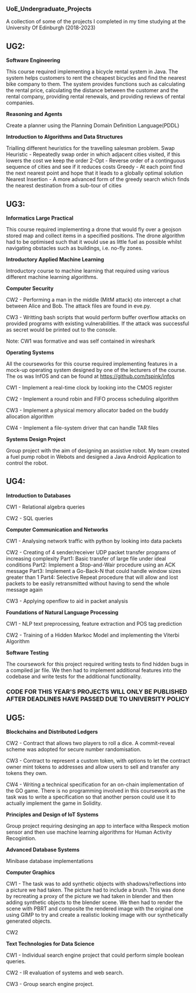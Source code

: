 ### UoE_Undergraduate_Projects
A collection of some of the projects I completed in my time studying at the University Of Edinburgh (2018-2023)

## UG2:

**Software Engineering**

This course required implementing a bicycle rental system in Java. The system helps customers to rent the cheapest bicycles and find the nearest bike company to them. The system provides functions such as calculating the rental price, calculating the distance between the customer and the rental company, providing rental renewals, and providing reviews of rental companies.

**Reasoning and Agents**

Create a planner using the Planning Domain Definition Language(PDDL)

**Introduction to Algorithms and Data Structures**

Trialling different heuristics for the travelling salesman problem.
Swap Heuristic - Repeatedly swap order in which adjacent cities visited, if this lowers the cost we keep the order 
2-Opt - Reverse order of a continguous sequence of cities and see if it reduces costs
Greedy - At each point find the next nearest point and hope that it leads to a globally optimal solution
Nearest Insertion - A more advanced form of the greedy search which finds the nearest destination from a sub-tour of cities

## UG3:

**Informatics Large Practical**

This course required implementing a drone that would fly over a geojson stored map and collect items in a specified positions. The drone algorithm had to be optimised such that it would use as little fuel as possible whilst navigating obstacles such as buildings, i.e. no-fly zones.

**Introductory Applied Machine Learning**

Introductory course to machine learning that required using various different machine learning algorithms.

**Computer Security**

CW2 - Performing a man in the middle (MitM attack) oto intercept a chat between Alice and Bob. The attack files are found in eve.py.

CW3 - Writting bash scripts that would perform buffer overflow attacks on provided programs with existing vulnerabilities. If the attack was successful as secret would be printed out to the console.

Note: CW1 was formative and was self contained in wireshark

**Operating Systems**

All the courseworks for this course required implementing features in a mock-up operating system designed by one of the lecturers of the course. The os was InfOS and can be found at https://github.com/tspink/infos

CW1 - Implement a real-time clock by looking into the CMOS register

CW2 - Implement a round robin and FIFO process scheduling algorithm

CW3 - Implement a physical memory allocator baded on the buddy allocation algorithm

CW4 - Implement a file-system driver that can handle TAR files

**Systems Design Project**

Group project with the aim of designing an assistive robot. My team created a fuel pump robot in Webots and designed a Java Android Application to control the robot.

## UG4:

**Introduction to Databases**

CW1 - Relational algebra queries

CW2 - SQL queries

**Computer Communication and Networks**

CW1 - Analysing network traffic with python by looking into data packets

CW2 - Creating of 4 sender/receiver UDP packet transfer programs of increasing complexity
      Part1: Basic transfer of large file under ideal conditions
      Part2: Implement a Stop-and-Wair procedure using an ACK message
      Part3: Implement a Go-Back-N that could handle window sizes greater than 1
      Part4: Selective Repeat procedure that will allow and lost packets to be easily retransmitted without having to send the whole message again

CW3 - Applying openflow to aid in packet analysis

**Foundations of Natural Language Processing**

CW1 - NLP text preprocessing, feature extraction and POS tag prediction

CW2 - Training of a Hidden Markoc Model and implementing the Viterbi Algorithm

**Software Testing**

The coursework for this project required writing tests to find hidden bugs in a compiled jar file. We then had to implement additional features into the codebase and write tests for the additional functionality.

### CODE FOR THIS YEAR'S PROJECTS WILL ONLY BE PUBLISHED AFTER DEADLINES HAVE PASSED DUE TO UNIVERSITY POLICY

## UG5: 

**Blockchains and Distributed Ledgers**

CW2 - Contract that allows two players to roll a dice. A commit-reveal scheme was adopted for secure number randomisation.

CW3 - Contract to represent a custom token, with options to let the contract owner mint tokens to addresses and allow users to sell and transfer any tokens they own.

CW4 - Writing a technical specification for an on-chain implementation of the GO game. There is no programming involved in this coursework as the task was to write a specification so that another person could use it to actually implement the game in Solidity.

**Principles and Design of IoT Systems**

Group project requiring desinging an app to interface witha Respeck motion sensor and then use machine learning algorithms for Human Activity Recogintion.

**Advanced Database Systems**

Minibase database implementations

**Computer Graphics**

CW1 - The task was to add synthetic objects with shadows/reflections into a picture we had taken. The picture had to include a brush. This was done by recreating a proxy of the picture we had taken in blender and then adding synthetic objects to the blender scene. We then had to render the scene with PBRT and composite the rendered image with the original one using GIMP to try and create a realistic looking image with our synthetically generated objects.

CW2

**Text Technologies for Data Science**

CW1 - Individual search engine project that could perform simple boolean queries.

CW2 - IR evaluation of systems and web search.

CW3 - Group search engine project.





